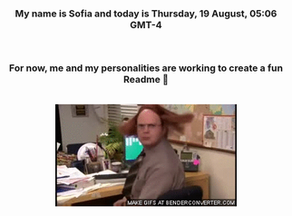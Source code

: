 


<div align="center">
<h3 >My name is Sofia and today is Thursday, 19 August, 05:06 GMT-4</h3><br>
<h3 >For now, me and my personalities are working to create a fun Readme 👋
</h3><br>
<img src='img/dwight.gif' alt='working...'/>
</div>
